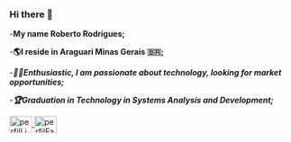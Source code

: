 ### Hi there 👋
-**My name Roberto Rodrigues;**

-**:earth_americas:I reside in Araguari Minas Gerais :brazil:;** 

-**_:technologist:Enthusiastic, I am passionate about technology, looking for market opportunities;_**

-**_:trophy:Graduation in Technology in Systems Analysis and Development;_**

<a href="www.linkedin.com/in/roberto-rodrigues-8a3712112" target="_blank">
  <img  align="center" alt="perfilLinkedin" height="30" width="40" src="https://devicon.dev/devicon.git/icons/linkedin/linkedin-original.svg" style="max-width:100%;">
</a>

<a href="https://www.facebook.com/profile.php?id=100005145722215" target="_blank">
  <img  align="center" alt="perfilFace" height="30" width="40" src="https://devicon.dev/devicon.git/icons/facebook/facebook-original.svg" style="max-width:100%;">
</a>
<!--
**Robertoromg/Robertoromg** is a ✨ _special_ ✨ repository because its `README.md` (this file) appears on your GitHub profile.

Here are some ideas to get you started:

- 🔭 I’m currently working on ...
- 🌱 I’m currently learning ...
- 👯 I’m looking to collaborate on ...
- 🤔 I’m looking for help with ...
- 💬 Ask me about ...
- 📫 How to reach me: ...
- 😄 Pronouns: ...
- ⚡ Fun fact: ...
-->
